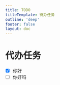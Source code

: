 ```yaml
---
title: TODO
titleTemplate: 待办任务
outline: 'deep'
footer: false
layout: doc
---
```


# 代办任务

- [x] 你好
- [ ] 你好吗